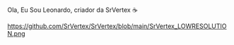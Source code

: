 Ola, Eu Sou Leonardo, criador da SrVertex :coffee:

https://github.com/SrVertex/SrVertex/blob/main/SrVertex_LOWRESOLUTION.png
